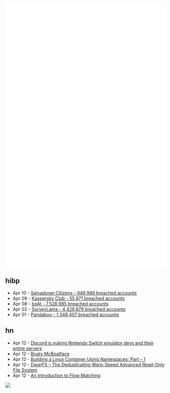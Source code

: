 ![Metrics](https://raw.githubusercontent.com/phixion/phixion/master/metrics.svg)

## hibp

<!--
for https://github.com/phixion/phixion/blob/main/.github/workflows/feeds.yml
-->
<!--START_SECTION:haveibeenpwnd-->
- Apr 10 - [Salvadoran Citizens - 946,989 breached accounts](https://haveibeenpwned.com/PwnedWebsites#SalvadoranCitizens)
- Apr 09 - [Kaspersky Club - 55,971 breached accounts](https://haveibeenpwned.com/PwnedWebsites#KasperskyClub)
- Apr 08 - [boAt - 7,528,985 breached accounts](https://haveibeenpwned.com/PwnedWebsites#boAt)
- Apr 02 - [SurveyLama - 4,426,879 breached accounts](https://haveibeenpwned.com/PwnedWebsites#SurveyLama)
- Apr 01 - [Pandabuy - 1,348,407 breached accounts](https://haveibeenpwned.com/PwnedWebsites#Pandabuy)
<!--END_SECTION:haveibeenpwnd-->

## hn

<!--
for https://github.com/phixion/phixion/blob/main/.github/workflows/feeds.yml
-->
<!--START_SECTION:hn-->
- Apr 12 - [Discord is nuking Nintendo Switch emulator devs and their entire servers](https://www.theverge.com/2024/4/11/24127545/discord-suyu-sudachi-server-shutdown-account-ban)
- Apr 12 - [Boaty McBoatface](https://en.wikipedia.org/wiki/Boaty_McBoatface)
- Apr 12 - [Building a Linux Container Using Namespaces: Part – 1](https://www.polarsparc.com/xhtml/Containers-1.html)
- Apr 12 - [DwarFS – The Deduplicating Warp-Speed Advanced Read-Only File System](https://github.com/mhx/dwarfs)
- Apr 12 - [An Introduction to Flow Matching](https://mlg.eng.cam.ac.uk/blog/2024/01/20/flow-matching.html)
<!--END_SECTION:hn-->

<!--
for https://yhype.me
-->
![](https://hit.yhype.me/github/profile?user_id=13013670)
